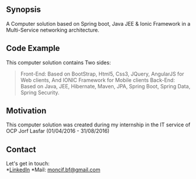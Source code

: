 ## Synopsis

A Computer solution based on Spring boot, Java JEE & Ionic Framework in a Multi-Service networking architecture.

## Code Example

This computer solution contains Two sides:
> Front-End: Based on BootStrap, Html5, Css3, JQuery, AngularJS for Web clients, And IONIC Framework for Mobile clients
> Back-End: Based on Java, JEE, Hibernate, Maven, JPA, Spring Boot, Spring Data, Spring Security.

## Motivation

This computer solution was created during my internship in the IT service of OCP Jorf Lasfar (01/04/2016 - 31/08/2016) 

## Contact

Let's get in touch: <br/>
	*[LinkedIn](https://fr.linkedin.com/in/moncif-bounif-632aa5109)
	*Mail: moncif.bf@gmail.com


